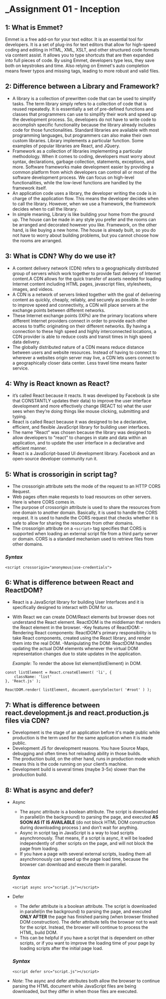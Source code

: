 # \_Assignment 01 - Inception

## 1: What is Emmet?

Emmet is a free add-on for your text editor. It is an essential tool for developers. It is a set of plug-ins for text editors that allow for high-speed coding and editing in HTML, XML, XSLT, and other structured code formats via content assist. It allows you to type shortcuts that are then expanded into full pieces of code. By using Emmet, developers type less, they save both on keystrokes and time. Also relying on Emmet's auto completion means fewer typos and missing tags, leading to more robust and valid files.

## 2: Difference between a Library and Framework?

- A library is a collection of prewritten code that can be used to simplify tasks. The term library simply refers to a collection of code that is reused repeatedly. It is essentially a set of pre-defined functions and classes that programmers can use to simplify their work and speed up the development process. So, developers do not have to write code to accomplish specific functionality because the library already includes code for those functionalities. Standard libraries are available with most programming languages, but programmers can also make their own custom libraries. Library implements a particular function. Some examples of popular libraries are React, and JQuery.
- Framework as a collection of libraries implementing a particular methodology. When it comes to coding, developers must worry about syntax, declarations, garbage collection, statements, exceptions, and more. Software frameworks make development easier by providing a common platform from which developers can control all or most of the software development process. We can focus on high-level functionalities, while the low-level functions are handled by the framework itself.
- An application code uses a library, the developer writing the code is in charge of the application flow. This means the developer decides when to call the library. However, when we use a framework, the framework decides when to call the library.
- In simple meaning, Library is like building your home from the ground up. The house can be made in any style you prefer and the rooms can be arranged and decorated however you like. Framework, on the other hand, is like buying a new home. The house is already built, so you do not have to worry about building problems, but you cannot choose how the rooms are arranged.

## 3: What is CDN? Why do we use it?

- A content delivery network (CDN) refers to a geographically distributed group of servers which work together to provide fast delivery of Internet content.A CDN allows for the quick transfer of assets needed for loading Internet content including HTML pages, javascript files, stylesheets, images, and videos.
- A CDN is a network of servers linked together with the goal of delivering content as quickly, cheaply, reliably, and securely as possible. In order to improve speed and connectivity, a CDN will place servers at the exchange points between different networks.
- These Internet exchange points (IXPs) are the primary locations where different Internet providers connect in order to provide each other access to traffic originating on their different networks. By having a connection to these high speed and highly interconnected locations, a CDN provider is able to reduce costs and transit times in high speed data delivery.
- The globally distributed nature of a CDN means reduce distance between users and website resources. Instead of having to connect to wherever a websites origin server may live, a CDN lets users connect to a geographically closer data center. Less travel time means faster service.

## 4: Why is React known as React?

- it’s called React because it reacts. It was developed by Facebook (a site that CONSTANTLY updates their data) to improve the user interface development and more effectively change (REACT to) what the user sees when they’re doing things like mouse clicking, submitting and typing.
- React is called React because it was designed to be a declarative, efficient, and flexible JavaScript library for building user interfaces.
- The name "React" was chosen because the library was designed to allow developers to "react" to changes in state and data within an application, and to update the user interface in a declarative and efficient manner.
- React is a JavaScript-based UI development library. Facebook and an open-source developer community run it.

## 5: What is crossorigin in script tag?

- The crossorigin attribute sets the mode of the request to an HTTP CORS Request.
- Web pages often make requests to load resources on other servers. Here is where CORS comes in.
- The purpose of crossorigin attribute is used to share the resources from one domain to another domain. Basically, it is used to handle the CORS request. It is used to handle the CORS request that checks whether it is safe to allow for sharing the resources from other domains.
- The crossorigin attribute on a `<script>` tag specifies that CORS is supported when loading an external script file from a third party server or domain. CORS is a standard mechanism used to retrieve files from other domains.

### _Syntax_

```
<script crossorigin="anonymous|use-credentials">
```

## 6: What is difference between React and ReactDOM?

- React is a JavaScript library for building User Interfaces and it is specifically designed to interact with DOM for us.
- With React we can create DOM/React elements but browser does not understand the React element. ReactDOM is the middleman that renders the React element in the browser.
    -Key features of ReactDOM:
        -Rendering React components: ReactDOM's primary responsibility is to take React components, created using the React library, and render them into the real DOM.
        -Manipulating the DOM: ReactDOM handles updating the actual DOM elements whenever the virtual DOM representation changes due to state updates in the application.

  _Example_: To render the above list element(listElement) in DOM.

```
const listElement = React.createElement( 'li', {
    className: 'list'
}, 'React.js' );

ReactDOM.render( listElement, document.querySelector( '#root' ) );
```

## 7: What is difference between react.development.js and react.production.js files via CDN?

- Development is the stage of an application before it's made public while production is the term used for the same application when it is made public.
- Development JS for development reasons. You have Source Maps, debugging and often times hot reloading ability in those builds.
- The production build, on the other hand, runs in production mode which means this is the code running on your client’s machine.
- Development build is several times (maybe 3-5x) slower than the production build.

## 8: What is async and defer?

- Async

  - The async attribute is a boolean attribute. The script is downloaded in parallel(in the background) to parsing the page, and executed **AS SOON AS IT IS AVAILABLE** (do not block HTML DOM construction during downloading process ) and don’t wait for anything.
  - Async in script tag in JavaScript is a way to load scripts asynchronously. That means, if a script is async, it will be loaded independently of other scripts on the page, and will not block the page from loading.
  - If you have a page with several external scripts, loading them all asynchronously can speed up the page load time, because the browser can download and execute them in parallel.

  ### _Syntax_

  ```
  <script async src="script.js"></script>
  ```

- Defer

  - The defer attribute is a boolean attribute. The script is downloaded in parallel(in the background) to parsing the page, and executed **ONLY AFTER** the page has finished parsing (when browser finished DOM construction). The defer attribute tells the browser not to wait for the script. Instead, the browser will continue to process the HTML, build DOM.
  - This can be helpful if you have a script that is dependent on other scripts, or if you want to improve the loading time of your page by loading scripts after the initial page load.

  ### _Syntax_

  ```
  <script defer src="script.js"></script>
  ```

- _Note_: The async and defer attributes both allow the browser to continue parsing the HTML document while JavaScript files are being downloaded, but they differ in when those files are executed.
